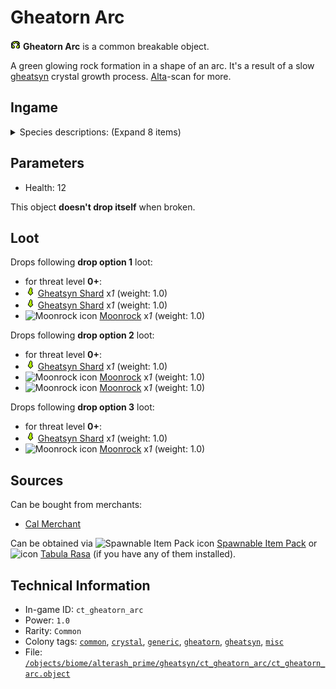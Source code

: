 # Gheatorn Arc

<img src="https://raw.githubusercontent.com/Ceterai/Enternia/main/objects/biome/alterash_prime/gheatsyn/ct_gheatorn_arc/icon.png" alt="Gheatorn Arc icon" loading="lazy" height="16px" width="auto" /> **Gheatorn Arc** is a common breakable object.

A green glowing rock formation in a shape of an arc. It's a result of a slow [gheatsyn](https://ceterai.github.io/MyEnternia/Wiki/Tags/Gheatsyn) crystal growth process. [Alta](https://ceterai.github.io/MyEnternia/Wiki/Tags/Alta)-scan for more.

## Ingame

<details markdown="1"><summary>Species descriptions: (Expand 8 items)</summary>

- Alta: When rocks form gheatsyn on the inside, it continues growing slowly forcing the rock to burst or expand, resulting in gheatorn.
- Apex: A stone that chimes when I get close to it.
- Avian: A glowing stone. It chimes
- Floran: Stone glow, make chime noissse. Floran listen.
- Glitch: Curious. Sound waves are emitted by this geological formation.
- Human: A ringing stone. Pretty cool.
- Hylotl: A glowing, sound-emitting stone.
- Novakid: Big ol' green rock that rings like a church bell. It's a head scratcher alright.

</details>

## Parameters

- Health: 12

This object **doesn't drop itself** when broken.

## Loot

Drops following **drop option 1** loot:

- for threat level **0+**:
- <img src="https://raw.githubusercontent.com/Ceterai/Enternia/main/items/throwables/ct_gheatsyn_shard.png" alt="Gheatsyn Shard icon" loading="lazy" height="16px" width="auto" /> [Gheatsyn Shard](https://ceterai.github.io/MyEnternia/Wiki/GheatsynShard) x*1* (weight: 1.0)
- <img src="https://raw.githubusercontent.com/Ceterai/Enternia/main/items/throwables/ct_gheatsyn_shard.png" alt="Gheatsyn Shard icon" loading="lazy" height="16px" width="auto" /> [Gheatsyn Shard](https://ceterai.github.io/MyEnternia/Wiki/GheatsynShard) x*1* (weight: 1.0)
- <img src="https://starbounder.org/mediawiki/images/b/b8/Moonrock.png" alt="Moonrock icon" loading="lazy" height="10px" width="10px" /> [Moonrock](https://starbounder.org/Moonrock) x*1* (weight: 1.0)

Drops following **drop option 2** loot:

- for threat level **0+**:
- <img src="https://raw.githubusercontent.com/Ceterai/Enternia/main/items/throwables/ct_gheatsyn_shard.png" alt="Gheatsyn Shard icon" loading="lazy" height="16px" width="auto" /> [Gheatsyn Shard](https://ceterai.github.io/MyEnternia/Wiki/GheatsynShard) x*1* (weight: 1.0)
- <img src="https://starbounder.org/mediawiki/images/b/b8/Moonrock.png" alt="Moonrock icon" loading="lazy" height="10px" width="10px" /> [Moonrock](https://starbounder.org/Moonrock) x*1* (weight: 1.0)
- <img src="https://starbounder.org/mediawiki/images/b/b8/Moonrock.png" alt="Moonrock icon" loading="lazy" height="10px" width="10px" /> [Moonrock](https://starbounder.org/Moonrock) x*1* (weight: 1.0)

Drops following **drop option 3** loot:

- for threat level **0+**:
- <img src="https://raw.githubusercontent.com/Ceterai/Enternia/main/items/throwables/ct_gheatsyn_shard.png" alt="Gheatsyn Shard icon" loading="lazy" height="16px" width="auto" /> [Gheatsyn Shard](https://ceterai.github.io/MyEnternia/Wiki/GheatsynShard) x*1* (weight: 1.0)
- <img src="https://starbounder.org/mediawiki/images/b/b8/Moonrock.png" alt="Moonrock icon" loading="lazy" height="10px" width="10px" /> [Moonrock](https://starbounder.org/Moonrock) x*1* (weight: 1.0)

## Sources

Can be bought from merchants:

- [Cal Merchant](https://ceterai.github.io/MyEnternia/Wiki/CalMerchant)

Can be obtained via <img src="https://raw.githubusercontent.com/Silverfeelin/Starbound-SpawnableItemPack/master/interface/sip/iconSmall.png" alt="Spawnable Item Pack icon" width="18" height="14"/> [Spawnable Item Pack](https://steamcommunity.com/sharedfiles/filedetails/?id=733665104) or <img src="https://steamuserimages-a.akamaihd.net/ugc/263843960696222713/3EC9A7C005541F7D577EBCB8C5736B4EFC9973D6/" alt="icon" width="8" height="12"/> [Tabula Rasa](https://community.playstarbound.com/resources/the-tabula-rasa.3222/) (if you have any of them installed).

## Technical Information

- In-game ID: `ct_gheatorn_arc`
- Power: `1.0`
- Rarity: `Common`
- Colony tags: [`common`](https://ceterai.github.io/MyEnternia/Wiki/Tags/Common), [`crystal`](https://ceterai.github.io/MyEnternia/Wiki/Tags/Crystal), [`generic`](https://ceterai.github.io/MyEnternia/Wiki/Tags/Generic), [`gheatorn`](https://ceterai.github.io/MyEnternia/Wiki/Tags/Gheatorn), [`gheatsyn`](https://ceterai.github.io/MyEnternia/Wiki/Tags/Gheatsyn), [`misc`](https://ceterai.github.io/MyEnternia/Wiki/Tags/Misc)
- File: [`/objects/biome/alterash_prime/gheatsyn/ct_gheatorn_arc/ct_gheatorn_arc.object`](https://github.com/Ceterai/Enternia/blob/main/objects/biome/alterash_prime/gheatsyn/ct_gheatorn_arc/ct_gheatorn_arc.object)
